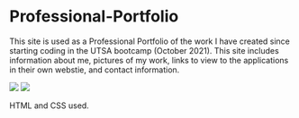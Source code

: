 # Professional-Portfolio

This site is used as a Professional Portfolio of the work I have created since starting coding in the UTSA bootcamp (October 2021).
This site includes information about me, pictures of my work, links to view to the applications in their own webstie, and contact information.

![](./assets/images/Professional-Portfolio-screenshot-phone.gif)
![](./assets/images/Professional-Portolio-screenshot.gif)

HTML and CSS used.